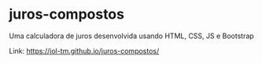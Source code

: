 # juros-compostos
Uma calculadora de juros desenvolvida usando HTML, CSS, JS e Bootstrap 

Link: https://jol-tm.github.io/juros-compostos/
